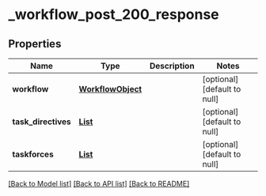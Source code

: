 # _workflow_post_200_response
## Properties

| Name | Type | Description | Notes |
|------------ | ------------- | ------------- | -------------|
| **workflow** | [**WorkflowObject**](WorkflowObject.md) |  | [optional] [default to null] |
| **task\_directives** | [**List**](TaskDirectiveObject.md) |  | [optional] [default to null] |
| **taskforces** | [**List**](TaskforceObject.md) |  | [optional] [default to null] |

[[Back to Model list]](../README.md#documentation-for-models) [[Back to API list]](../README.md#documentation-for-api-endpoints) [[Back to README]](../README.md)

